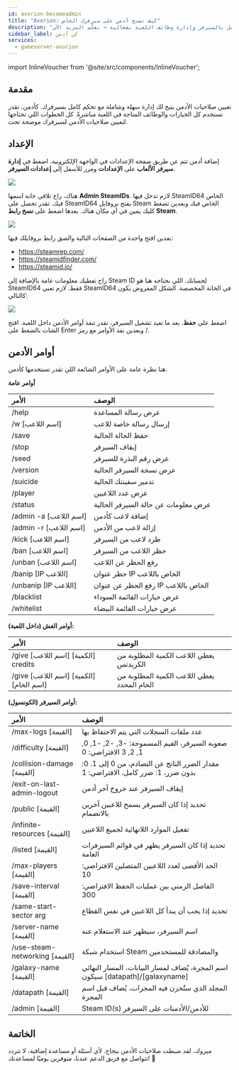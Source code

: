 ```yaml
---
id: avorion-becomeadmin
title: "Avorion: كيف تصبح أدمن على سيرفرك الخاص"
description: "اكتشف كيف تعطي صلاحيات الأدمن للتحكم الكامل بالسيرفر وإدارة وظائف اللعبة بفعالية → تعلّم المزيد الآن"
sidebar_label: كن أدمن
services:
  - gameserver-avorion
---
```


import InlineVoucher from '@site/src/components/InlineVoucher';

## مقدمة
تعيين صلاحيات الأدمن يتيح لك إدارة سهلة وشاملة مع تحكم كامل بسيرفرك. كأدمن، تقدر تستخدم كل الخيارات والوظائف المتاحة في اللعبة مباشرةً. كل الخطوات اللي تحتاجها لتعيين صلاحيات الأدمن لسيرفرك موضحة تحت.  
<InlineVoucher />

## الإعداد

إضافة أدمن تتم عن طريق صفحة الإعدادات في الواجهة الإلكترونية. اضغط في **إدارة سيرفر الألعاب** على **الإعدادات** ومرر للأسفل إلى **إعدادات السيرفر**.

![](https://screensaver01.zap-hosting.com/index.php/s/gzei7sWedJMrqzc/preview)

هناك، راح تلاقي خانة اسمها **Admin SteamIDs**. لازم تدخل فيها SteamID64 الخاص فيك. تقدر تحصل على SteamID64 بفتح بروفايل Steam الخاص فيك وبعدين تضغط كليك يمين في أي مكان هناك. بعدها اضغط على **نسخ رابط Steam**.

![](https://screensaver01.zap-hosting.com/index.php/s/q7E3qSd9GoLCswM/preview)

بعدين افتح واحدة من الصفحات التالية والصق رابط بروفايلك فيها:

- https://steamrep.com/
- https://steamidfinder.com/
- https://steamid.io/

راح تعطيك معلومات عامة بالإضافة إلى Steam ID لحسابك. اللي نحتاجه هنا هو SteamID64 فقط. لازم تعبي SteamID64 في الخانة المخصصة. الشكل المفروض يكون كالتالي:

![](https://screensaver01.zap-hosting.com/index.php/s/qakTq9iLW72jkyC/preview)

اضغط على **حفظ**. بعد ما تعيد تشغيل السيرفر، تقدر تنفذ أوامر الأدمن داخل اللعبة. افتح الشات بالضغط على Enter وبعدين نفذ الأوامر مع رمز /.

## أوامر الأدمن

هنا نظرة عامة على الأوامر الشائعة اللي تقدر تستخدمها كأدمن.

**أوامر عامة**

| الأمر                    | الوصف                                                      |
| :----------------------- | :--------------------------------------------------------- |
| /help                   | عرض رسالة المساعدة                                         |
| /w [اسم اللاعب]         | إرسال رسالة خاصة للاعب                                     |
| /save                   | حفظ الحالة الحالية                                        |
| /stop                   | إيقاف السيرفر                                            |
| /seed                   | عرض رقم البذرة للسيرفر                                    |
| /version                | عرض نسخة السيرفر الحالية                                  |
| /suicide                | تدمير سفينتك الحالية                                     |
| /player                 | عرض عدد اللاعبين                                         |
| /status                 | عرض معلومات عن حالة السيرفر الحالية                      |
| /admin -a [اسم اللاعب] | إضافة لاعب كأدمن                                        |
| /admin -r [اسم اللاعب] | إزالة لاعب من الأدمن                                     |
| /kick [اسم اللاعب]     | طرد لاعب من السيرفر                                     |
| /ban [اسم اللاعب]      | حظر اللاعب من السيرفر                                   |
| /unban [اسم اللاعب]    | رفع الحظر عن اللاعب                                     |
| /banip [IP اللاعب]     | حظر عنوان IP الخاص باللاعب                               |
| /unbanip [IP اللاعب]   | رفع الحظر عن عنوان IP الخاص باللاعب                      |
| /blacklist              | عرض خيارات القائمة السوداء                               |
| /whitelist              | عرض خيارات القائمة البيضاء                               |

**أوامر الغش (داخل اللعبة):**

| الأمر                                | الوصف                                                   |
| :----------------------------------- | :------------------------------------------------------ |
| /give [اسم اللاعب] [الكمية] credits | يعطي اللاعب الكمية المطلوبة من الكريدتس                |
| /give [اسم اللاعب] [الكمية] [اسم الخام] | يعطي اللاعب الكمية المطلوبة من الخام المحدد             |

**أوامر السيرفر (الكونسول):**

| الأمر                         | الوصف                                                      |
| :---------------------------- | :--------------------------------------------------------- |
| /max-logs [القيمة]            | عدد ملفات السجلات التي يتم الاحتفاظ بها                   |
| /difficulty [القيمة]          | صعوبة السيرفر، القيم المسموحة: -3, -2, -1, 0, 1, 2, 3 الافتراضي: 0 |
| /collision-damage [القيمة]    | مقدار الضرر الناتج عن التصادم، من 0 إلى 1. 0: بدون ضرر، 1: ضرر كامل. الافتراضي: 1 |
| /exit-on-last-admin-logout    | إيقاف السيرفر عند خروج آخر أدمن                            |
| /public [القيمة]              | تحديد إذا كان السيرفر يسمح للاعبين آخرين بالانضمام        |
| /infinite-resources [القيمة]  | تفعيل الموارد اللانهائية لجميع اللاعبين                   |
| /listed [القيمة]              | تحديد إذا كان السيرفر يظهر في قوائم السيرفرات العامة       |
| /max-players [القيمة]         | الحد الأقصى لعدد اللاعبين المتصلين الافتراضي: 10          |
| /save-interval [القيمة]       | الفاصل الزمني بين عمليات الحفظ الافتراضي: 300             |
| /same-start-sector arg        | تحديد إذا يجب أن يبدأ كل اللاعبين في نفس القطاع           |
| /server-name [القيمة]         | اسم السيرفر، سيظهر عند الاستعلام عنه                      |
| /use-steam-networking [القيمة] | استخدام شبكة Steam والمصادقة للمستخدمين                    |
| /galaxy-name [القيمة]         | اسم المجرة، يُضاف لمسار البيانات، المسار النهائي سيكون [datapath]/[galaxyname] |
| /datapath [القيمة]            | المجلد الذي ستُخزن فيه المجرات، يُضاف قبل اسم المجرة       |
| /admin [القيمة]               | Steam ID(s) للأدمن/الأدمنات على السيرفر                    |

## الخاتمة

مبروك، لقد ضبطت صلاحيات الأدمن بنجاح. لأي أسئلة أو مساعدة إضافية، لا تتردد تتواصل مع فريق الدعم عندنا، متوفرين يوميًا لمساعدتك! 🙂

<InlineVoucher />